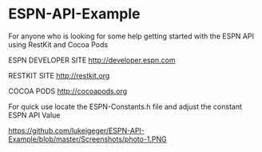ESPN-API-Example
================

For anyone who is looking for some help getting started with the ESPN API using RestKit and Cocoa Pods


ESPN DEVELOPER SITE http://developer.espn.com

RESTKIT SITE http://restkit.org

COCOA PODS http://cocoapods.org

For quick use locate the ESPN-Constants.h file and adjust the constant ESPN API Value



https://github.com/lukejgeger/ESPN-API-Example/blob/master/Screenshots/photo-1.PNG
